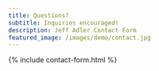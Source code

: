 ```yaml
---
title: Questions?
subtitle: Inquiries encouraged!
description: Jeff Adler Contact Form
featured_image: /images/demo/contact.jpg
---
```


{% include contact-form.html %}

<!-- We've made a contact form that you can use with [Formspree](https://formspree.io/create/jekyllthemes) to handle up to 50 submissions per month for free. You could also easily switch out the end-point to use another contact form service. -->